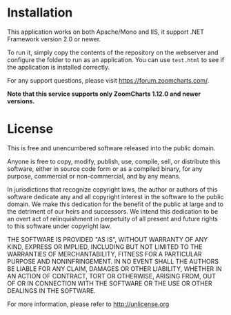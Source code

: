 ﻿# Installation

This application works on both Apache/Mono and IIS, it support .NET
Framework version 2.0 or newer.

To run it, simply copy the contents of the repository on the webserver
and configure the folder to run as an application. You can use `test.html`
to see if the application is installed correctly.

For any support questions, please visit <https://forum.zoomcharts.com/>.

**Note that this service supports only ZoomCharts 1.12.0 and newer versions.**

# License

This is free and unencumbered software released into the public domain.

Anyone is free to copy, modify, publish, use, compile, sell, or
distribute this software, either in source code form or as a compiled
binary, for any purpose, commercial or non-commercial, and by any
means.

In jurisdictions that recognize copyright laws, the author or authors
of this software dedicate any and all copyright interest in the
software to the public domain. We make this dedication for the benefit
of the public at large and to the detriment of our heirs and
successors. We intend this dedication to be an overt act of
relinquishment in perpetuity of all present and future rights to this
software under copyright law.

THE SOFTWARE IS PROVIDED "AS IS", WITHOUT WARRANTY OF ANY KIND,
EXPRESS OR IMPLIED, INCLUDING BUT NOT LIMITED TO THE WARRANTIES OF
MERCHANTABILITY, FITNESS FOR A PARTICULAR PURPOSE AND NONINFRINGEMENT.
IN NO EVENT SHALL THE AUTHORS BE LIABLE FOR ANY CLAIM, DAMAGES OR
OTHER LIABILITY, WHETHER IN AN ACTION OF CONTRACT, TORT OR OTHERWISE,
ARISING FROM, OUT OF OR IN CONNECTION WITH THE SOFTWARE OR THE USE OR
OTHER DEALINGS IN THE SOFTWARE.

For more information, please refer to <http://unlicense.org>